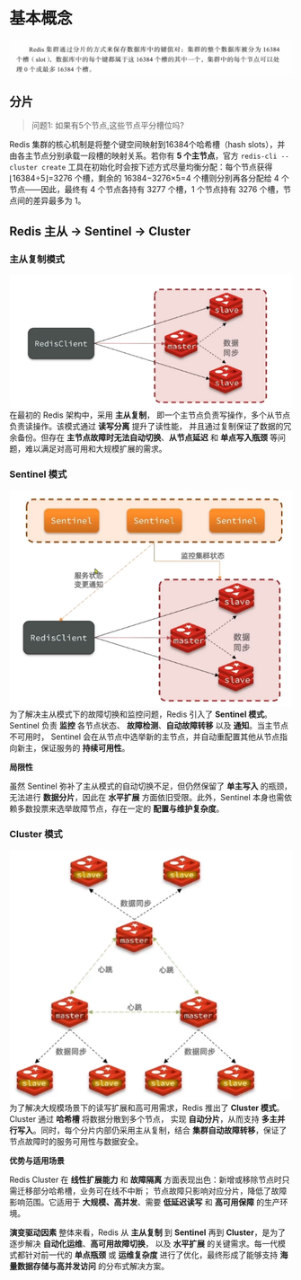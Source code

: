 # 基本概念

![img.png](img.png)

## 分片

> 问题1: 如果有5个节点,这些节点平分槽位吗?

Redis 集群的核心机制是将整个键空间映射到16384个哈希槽（hash slots），并由各主节点分别承载一段槽的映射关系。若你有 **5 个主节点**，官方 `redis-cli --cluster create` 工具在初始化时会按下述方式尽量均衡分配：每个节点获得 ⌊16384÷5⌋=3276 个槽，剩余的 16384−3276×5=4 个槽则分别再各分配给 4 个节点——因此，最终有 4 个节点各持有 3277 个槽，1 个节点持有 3276 个槽，节点间的差异最多为 1。

## Redis 主从 ->  Sentinel -> Cluster

### 主从复制模式
![img_1.png](img_1.png)
在最初的 Redis 架构中，采用 **主从复制**，
即一个主节点负责写操作，多个从节点负责读操作。该模式通过 **读写分离** 提升了读性能，
并且通过复制保证了数据的冗余备份。但存在 **主节点故障时无法自动切换**、**从节点延迟** 和 **单点写入瓶颈** 等问题，难以满足对高可用和大规模扩展的需求。

### Sentinel 模式
![img_2.png](img_2.png)
为了解决主从模式下的故障切换和监控问题，Redis 引入了 **Sentinel 模式**。Sentinel 负责 **监控** 各节点状态、
**故障检测**、**自动故障转移** 以及 **通知**。当主节点不可用时，
Sentinel 会在从节点中选举新的主节点，并自动重配置其他从节点指向新主，保证服务的 **持续可用性**。

**局限性**

虽然 Sentinel 弥补了主从模式的自动切换不足，但仍然保留了 **单主写入** 的瓶颈，无法进行 **数据分片**，因此在 **水平扩展** 
方面依旧受限。此外，Sentinel 本身也需依赖多数投票来选举故障节点，存在一定的 **配置与维护复杂度**。

### Cluster 模式
![img_3.png](img_3.png)
为了解决大规模场景下的读写扩展和高可用需求，Redis 推出了 **Cluster 模式**。Cluster 通过 **哈希槽** 将数据分散到多个节点，
实现 **自动分片**，从而支持 **多主并行写入**。同时，每个分片内部仍采用主从复制，结合 **集群自动故障转移**，保证了节点故障时的服务可用性与数据安全。

**优势与适用场景**

Redis Cluster 在 **线性扩展能力** 和 **故障隔离** 方面表现出色：新增或移除节点时只需迁移部分哈希槽，业务可在线不中断；
节点故障只影响对应分片，降低了故障影响范围。它适用于 **大规模、高并发**、需要 **低延迟读写** 和 **高可用保障** 的生产环境。

**演变驱动因素**
整体来看，Redis 从 **主从复制** 到 **Sentinel** 再到 **Cluster**，是为了逐步解决 **自动化运维**、**高可用故障切换**，
以及 **水平扩展** 的关键需求。每一代模式都针对前一代的 **单点瓶颈** 或 **运维复杂度** 进行了优化，最终形成了能够支持 **海量数据存储与高并发访问** 的分布式解决方案。
